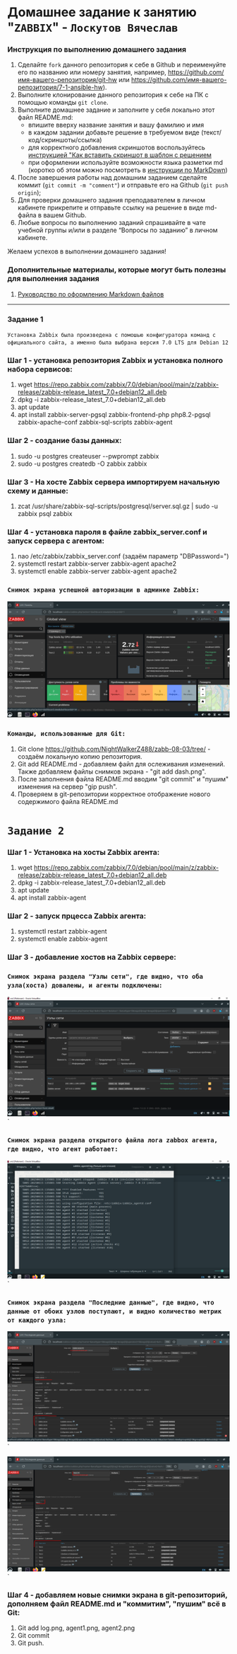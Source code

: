 # Домашнее задание к занятию "`ZABBIX`" - `Лоскутов Вячеслав`


### Инструкция по выполнению домашнего задания
   1. Сделайте `fork` данного репозитория к себе в Github и переименуйте его по названию или номеру занятия, например, https://github.com/имя-вашего-репозитория/git-hw или  https://github.com/имя-вашего-репозитория/7-1-ansible-hw).
   2. Выполните клонирование данного репозитория к себе на ПК с помощью команды `git clone`.
   3. Выполните домашнее задание и заполните у себя локально этот файл README.md:
      - впишите вверху название занятия и вашу фамилию и имя
      - в каждом задании добавьте решение в требуемом виде (текст/код/скриншоты/ссылка)
      - для корректного добавления скриншотов воспользуйтесь [инструкцией "Как вставить скриншот в шаблон с решением](https://github.com/netology-code/sys-pattern-homework/blob/main/screen-instruction.md)
      - при оформлении используйте возможности языка разметки md (коротко об этом можно посмотреть в [инструкции  по MarkDown](https://github.com/netology-code/sys-pattern-homework/blob/main/md-instruction.md))
   4. После завершения работы над домашним заданием сделайте коммит (`git commit -m "comment"`) и отправьте его на Github (`git push origin`);
   5. Для проверки домашнего задания преподавателем в личном кабинете прикрепите и отправьте ссылку на решение в виде md-файла в вашем Github.
   6. Любые вопросы по выполнению заданий спрашивайте в чате учебной группы и/или в разделе “Вопросы по заданию” в личном кабинете.
   
Желаем успехов в выполнении домашнего задания!
   
### Дополнительные материалы, которые могут быть полезны для выполнения задания

1. [Руководство по оформлению Markdown файлов](https://gist.github.com/Jekins/2bf2d0638163f1294637#Code)

---

### Задание 1

`Установка Zabbix была произведена с помошью конфигуратора команд с официального сайта, а именно была выбрана версия 7.0 LTS для Debian 12`

### Шаг 1 - установка репозитория Zabbix и установка полного набора сервисов:
1. wget https://repo.zabbix.com/zabbix/7.0/debian/pool/main/z/zabbix-release/zabbix-release_latest_7.0+debian12_all.deb
2. dpkg -i zabbix-release_latest_7.0+debian12_all.deb
3. apt update
4. apt install zabbix-server-pgsql zabbix-frontend-php php8.2-pgsql zabbix-apache-conf zabbix-sql-scripts zabbix-agent

### Шаг 2 - создание базы данных:

1. sudo -u postgres createuser --pwprompt zabbix
2. sudo -u postgres createdb -O zabbix zabbix

### Шаг 3 - На хосте Zabbix сервера импортируем начальную схему и данные:

1. zcat /usr/share/zabbix-sql-scripts/postgresql/server.sql.gz | sudo -u zabbix psql zabbix


### Шаг 4 - установка пароля в файле zabbix_server.conf и запуск сервера с агентом:

1. nao 	/etc/zabbix/zabbix_server.conf  (задаём параметр "DBPassword=")
2. systemctl restart zabbix-server zabbix-agent apache2
3. systemctl enable zabbix-server zabbix-agent apache2


### `Снимок экрана успешной авторизации в админке Zabbix:`

![Глобальный вид - сервер сконфигурирован и подключены два агента:](https://github.com/NightWalkerZ488/zabb-08-03/blob/main/dash.PNG)

### `Команды, использованные для Git:`

1. Git clone https://github.com/NightWalkerZ488/zabb-08-03/tree/ - создаём локальную копию репозитория.
2. Git add README.md - добавляем файл для ослеживания изменений. Также добавляем файлы снимков экрана - "git add dash.png".
3. После заполнения файла README.md вводим "git commit" и "пушим" изменения на сервер "gip push".
4. Проверяем в git-репозитории корректное отображение нового содержимого файла README.md

# `Задание 2`

### Шаг 1 - Установка на хосты Zabbix агента: 

1. wget https://repo.zabbix.com/zabbix/7.0/debian/pool/main/z/zabbix-release/zabbix-release_latest_7.0+debian12_all.deb
2. dpkg -i zabbix-release_latest_7.0+debian12_all.deb
3. apt update
4. apt install zabbix-agent

### Шаг 2 - запуск прцесса Zabbix агента:

1. systemctl restart zabbix-agent
2. systemctl enable zabbix-agent

### Шаг 3 - добавление хостов на Zabbix сервере:

### `Снимок экрана раздела "Узлы сети", где видно, что оба узла(хоста) довалены, и агенты подключены: ` 

![Подключенные хосты доступны:](https://github.com/NightWalkerZ488/zabb-08-03/blob/main/hosts.PNG)`

### `Снимок экрана раздела открытого файла лога zabbox агента, где видно, что агент работает:` 

![Log агента:](https://github.com/NightWalkerZ488/zabb-08-03/blob/main/log.PNG)`

### `Снимок экрана раздела "Последние данные", где видно, что данные от обоих узлов поступают, и видно количество метрик от каждого узла:` 

![Метрики узла 1:](https://github.com/NightWalkerZ488/zabb-08-03/blob/main/agent1.PNG)`

![Метрики узла 2:](https://github.com/NightWalkerZ488/zabb-08-03/blob/main/agent2.PNG)`

### Шаг 4 - добавляем новые снимки экрана в git-репозиторий, дополняем файл README.md и "коммитим", "пушим" всё в Git:

1. Git add log.png, agent1.png, agent2.png
2. Git commit
3. Git push.
